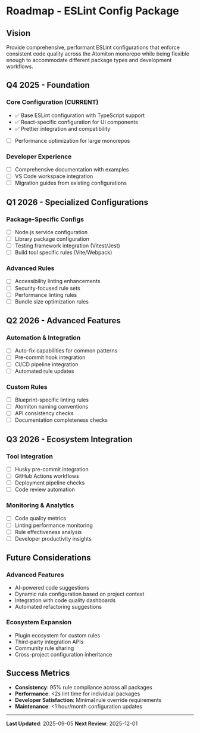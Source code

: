 # Roadmap - ESLint Config Package

## Vision

Provide comprehensive, performant ESLint configurations that enforce consistent
code quality across the Atomiton monorepo while being flexible enough to
accommodate different package types and development workflows.

## Q4 2025 - Foundation

### Core Configuration (CURRENT)

- ✅ Base ESLint configuration with TypeScript support
- ✅ React-specific configuration for UI components
- ✅ Prettier integration and compatibility
- [ ] Performance optimization for large monorepos

### Developer Experience

- [ ] Comprehensive documentation with examples
- [ ] VS Code workspace integration
- [ ] Migration guides from existing configurations

## Q1 2026 - Specialized Configurations

### Package-Specific Configs

- [ ] Node.js service configuration
- [ ] Library package configuration
- [ ] Testing framework integration (Vitest/Jest)
- [ ] Build tool specific rules (Vite/Webpack)

### Advanced Rules

- [ ] Accessibility linting enhancements
- [ ] Security-focused rule sets
- [ ] Performance linting rules
- [ ] Bundle size optimization rules

## Q2 2026 - Advanced Features

### Automation & Integration

- [ ] Auto-fix capabilities for common patterns
- [ ] Pre-commit hook integration
- [ ] CI/CD pipeline integration
- [ ] Automated rule updates

### Custom Rules

- [ ] Blueprint-specific linting rules
- [ ] Atomiton naming conventions
- [ ] API consistency checks
- [ ] Documentation completeness checks

## Q3 2026 - Ecosystem Integration

### Tool Integration

- [ ] Husky pre-commit integration
- [ ] GitHub Actions workflows
- [ ] Deployment pipeline checks
- [ ] Code review automation

### Monitoring & Analytics

- [ ] Code quality metrics
- [ ] Linting performance monitoring
- [ ] Rule effectiveness analysis
- [ ] Developer productivity insights

## Future Considerations

### Advanced Features

- AI-powered code suggestions
- Dynamic rule configuration based on project context
- Integration with code quality dashboards
- Automated refactoring suggestions

### Ecosystem Expansion

- Plugin ecosystem for custom rules
- Third-party integration APIs
- Community rule sharing
- Cross-project configuration inheritance

## Success Metrics

- **Consistency**: 95% rule compliance across all packages
- **Performance**: <2s lint time for individual packages
- **Developer Satisfaction**: Minimal rule override requirements
- **Maintenance**: <1 hour/month configuration updates

---

**Last Updated**: 2025-09-05 **Next Review**: 2025-12-01
